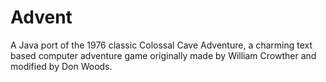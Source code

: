 # Advent
A Java port of the 1976 classic Colossal Cave Adventure, a charming text based computer adventure game originally made by William Crowther and modified by Don Woods.
